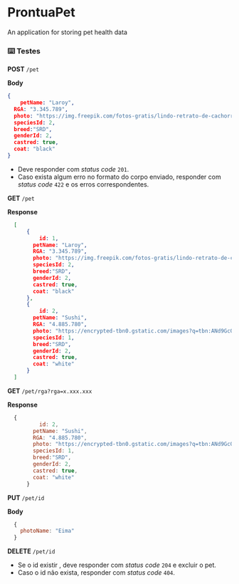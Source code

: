 # ProntuaPet
An application for storing pet health data


### ⌨️  Testes


**POST** `/pet`

**Body**

```json
{
	petName: "Laroy",
  RGA: "3.345.789",
  photo: "https://img.freepik.com/fotos-gratis/lindo-retrato-de-cachorro_23-2149218450.jpg",
  speciesId: 2,
  breed:"SRD",
  genderId: 2,
  castred: true,
  coat: "black"
}
```

- Deve responder com *status code* `201`.
- Caso exista algum erro no formato do corpo enviado, responder com *status code* `422` e os erros correspondentes.

**GET** `/pet`

**Response**
    
  ```json
    [
    	{
    		id: 1,
    	  petName: "Laroy",
    	  RGA: "3.345.789",
    	  photo: "https://img.freepik.com/fotos-gratis/lindo-retrato-de-cachorro_23-2149218450.jpg",
    	  speciesId: 2,
    	  breed:"SRD",
    	  genderId: 2,
    	  castred: true,
    	  coat: "black"
    	},
    	{
    		id: 2,
    	  petName: "Sushi",
    	  RGA: "4.885.780",
    	  photo: "https://encrypted-tbn0.gstatic.com/images?q=tbn:ANd9GcQHxo4-X0M8JhCDhGhH8FqOPoQgCNKtQw6yCA&usqp=CAU",
    	  speciesId: 1,
    	  breed:"SRD",
    	  genderId: 2,
    	  castred: true,
    	  coat: "white"
    	}
    ]
```
    
**GET** `/pet/rga?rga=x.xxx.xxx`
    
  **Response**
    
  ```jsx
    {
    		id: 2,
    	  petName: "Sushi",
    	  RGA: "4.885.780",
    	  photo: "https://encrypted-tbn0.gstatic.com/images?q=tbn:ANd9GcQHxo4-X0M8JhCDhGhH8FqOPoQgCNKtQw6yCA&usqp=CAU",
    	  speciesId: 1,
    	  breed:"SRD",
    	  genderId: 2,
    	  castred: true,
    	  coat: "white"
    	}
  ```
    
**PUT** `/pet/id`
    
**Body**
    
  ```jsx
    {
      photoName: "Eima"
    }
```
    
**DELETE**  `/pet/id`

  - Se o id existir , deve responder com *status code* `204` e excluir o pet.
  - Caso o id não exista, responder com *status code* `404`.